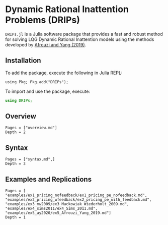 # Dynamic Rational Inattention Problems (DRIPs)

`DRIPs.jl` is a Julia software package that provides a fast and robust method for solving LQG Dynamic Rational Inattention models using the methods developed by [Afrouzi and Yang (2019)](http://www.afrouzi.com/dynamic_inattention.pdf).
## Installation
To add the package, execute the following in Julia REPL:

```@julia
using Pkg; Pkg.add("DRIPs");
```
To import and use the package, execute:

```julia
using DRIPs;
```

## Overview
```@contents
Pages = ["overview.md"]
Depth = 2
```
## Syntax
```@contents
Pages = ["syntax.md",]
Depth = 3
```
## Examples and Replications
```@contents
Pages = [
"examples/ex1_pricing_nofeedback/ex1_pricing_pe_nofeedback.md",
"examples/ex2_pricing_wfeedback/ex2_pricing_pe_with_feedback.md",
"examples/ex3_mw2009/ex3_Mackowiak_Wiederholt_2009.md",
"examples/ex4_sims2011/ex4_Sims_2011.md",
"examples/ex5_ay2020/ex5_Afrouzi_Yang_2019.md"]
Depth = 1
```
